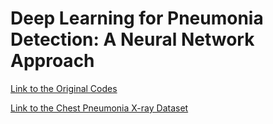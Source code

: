 # Deep Learning for Pneumonia Detection: A Neural Network Approach

[Link to the Original Codes](https://www.kaggle.com/code/werooring/ch13-modeling)

[Link to the Chest Pneumonia X-ray Dataset](https://www.kaggle.com/paultimothymooney/chest-xray-pneumonia)